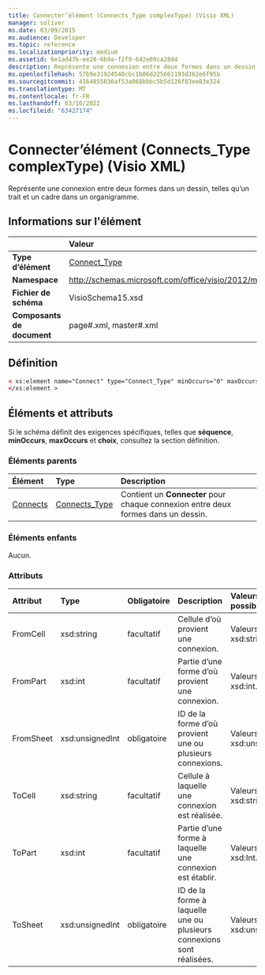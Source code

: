 ```yaml
---
title: Connecter’élément (Connects_Type complexType) (Visio XML)
manager: soliver
ms.date: 03/09/2015
ms.audience: Developer
ms.topic: reference
ms.localizationpriority: medium
ms.assetid: 6e1ad47b-ee28-6b9a-f2f9-642e09ca28d4
description: Représente une connexion entre deux formes dans un dessin, telles qu’un trait et un cadre dans un organigramme.
ms.openlocfilehash: 57b9e31924540cbc1b06d225661193d362e6f95b
ms.sourcegitcommit: 4164855836af53a068bbbc5b5d126f83ee83e324
ms.translationtype: MT
ms.contentlocale: fr-FR
ms.lasthandoff: 03/10/2022
ms.locfileid: "63427174"
---
```

# <a name="connect-element-connects_type-complextype-visio-xml"></a>Connecter’élément (Connects_Type complexType) (Visio XML)

Représente une connexion entre deux formes dans un dessin, telles qu’un trait et un cadre dans un organigramme.
  
## <a name="element-information"></a>Informations sur l'élément

||Valeur |
|:-----|:-----|
|**Type d’élément** <br/> |[Connect_Type](connect_type-complextypevisio-xml.md) <br/> |
|**Namespace** <br/> |http://schemas.microsoft.com/office/visio/2012/main  <br/> |
|**Fichier de schéma** <br/> |VisioSchema15.xsd  <br/> |
|**Composants de document** <br/> |page#.xml, master#.xml  <br/> |
   
## <a name="definition"></a>Définition

```XML
< xs:element name="Connect" type="Connect_Type" minOccurs="0" maxOccurs="unbounded" >
</xs:element >
```

## <a name="elements-and-attributes"></a>Éléments et attributs

Si le schéma définit des exigences spécifiques, telles que **séquence**, **minOccurs**, **maxOccurs** et **choix**, consultez la section définition. 
  
### <a name="parent-elements"></a>Éléments parents

|**Élément**|**Type**|**Description**|
|:-----|:-----|:-----|
|[Connects](connects-element-pagecontents_type-complextypevisio-xml.md) <br/> |[Connects_Type](connects_type-complextypevisio-xml.md) <br/> |Contient un **Connecter** pour chaque connexion entre deux formes dans un dessin. |
   
### <a name="child-elements"></a>Éléments enfants

Aucun.
  
### <a name="attributes"></a>Attributs

|**Attribut**|**Type**|**Obligatoire**|**Description**|**Valeurs possibles**|
|:-----|:-----|:-----|:-----|:-----|
|FromCell  <br/> |xsd:string  <br/> |facultatif  <br/> |Cellule d’où provient une connexion. |Valeurs du type xsd:string. |
|FromPart  <br/> |xsd:int  <br/> |facultatif  <br/> |Partie d’une forme d’où provient une connexion. |Valeurs du type xsd:int. |
|FromSheet  <br/> |xsd:unsignedInt  <br/> |obligatoire  <br/> |ID de la forme d’où provient une ou plusieurs connexions. |Valeurs du type xsd:unsignedInt. |
|ToCell  <br/> |xsd:string  <br/> |facultatif  <br/> |Cellule à laquelle une connexion est réalisée. |Valeurs du type xsd:string. |
|ToPart  <br/> |xsd:int  <br/> |facultatif  <br/> |Partie d’une forme à laquelle une connexion est établir. |Valeurs du type xsd:Int. |
|ToSheet  <br/> |xsd:unsignedInt  <br/> |obligatoire  <br/> |ID de la forme à laquelle une ou plusieurs connexions sont réalisées. |Valeurs du type xsd:unsignedInt. |
   

